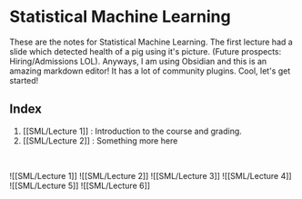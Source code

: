 # Statistical Machine Learning
These are the notes for Statistical Machine Learning. The first lecture had a slide which detected health of a pig using it's picture. (Future prospects: Hiring/Admissions LOL). Anyways, I am using Obsidian and this is an amazing markdown editor! It has a lot of community plugins. Cool, let's get started!

## Index
1. [[SML/Lecture 1]] : Introduction to the course and grading.
2. [[SML/Lecture 2]] : Something more here

<br>

![[SML/Lecture 1]]
![[SML/Lecture 2]]
![[SML/Lecture 3]]
![[SML/Lecture 4]]
![[SML/Lecture 5]]
![[SML/Lecture 6]]

